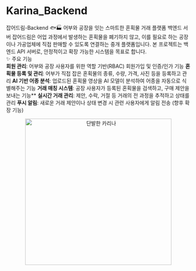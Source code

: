 ﻿# Karina_Backend
잡어드림-Backend 🐟🏭
어부와 공장을 잇는 스마트한 혼획물 거래 플랫폼 백엔드 서버
잡어드림은 어업 과정에서 발생하는 혼획물을 폐기하지 않고, 이를 필요로 하는 공장이나 가공업체에 직접 판매할 수 있도록 연결하는 중개 플랫폼입니다. 본 프로젝트는 백엔드 API 서버로, 안정적이고 확장 가능한 시스템을 목표로 합니다.
<br>
✨ 주요 기능
<br>
**회원 관리**: 어부와 공장 사용자를 위한 역할 기반(RBAC) 회원가입 및 인증/인가 기능
**혼획물 등록 및 관리**: 어부가 직접 잡은 혼획물의 종류, 수량, 가격, 사진 등을 등록하고 관리
**AI 기반 어종 분석**: 업로드된 혼획물 영상을 AI 모델이 분석하여 어종을 자동으로 식별해주는 기능
**거래 매칭 시스템**: 공장 사용자가 등록된 혼획물을 검색하고, 구매 제안을 보내는 기능**
**실시간 거래 관리**: 제안, 수락, 거절 등 거래의 전 과정을 추적하고 상태를 관리
**푸시 알림**: 새로운 거래 제안이나 상태 변경 시 관련 사용자에게 알림 전송 (향후 확장 기능)
 
<p align="center">
 <img src="https://cdn.spotvnews.co.kr/news/photo/202502/732160_1163001_946.jpg" alt="단발한 카리나" width="400px"/>
</p>




